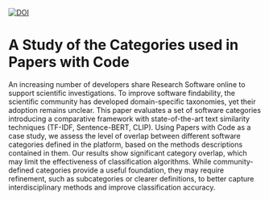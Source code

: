 [![DOI](https://zenodo.org/badge/944405171.svg)](https://doi.org/10.5281/zenodo.15230832)

# A Study of the Categories used in Papers with Code

An increasing number of developers share Research Software online to support scientific investigations. To improve software findability, the scientific community has developed domain-specific taxonomies, yet their adoption remains unclear. This paper evaluates a set of software categories introducing a comparative framework with state-of-the-art text similarity techniques (TF-IDF, Sentence-BERT, CLIP). Using Papers with Code as a case study, we assess the level of overlap between different software categories defined in the platform, based on the methods descriptions contained in them. Our results show significant category overlap, which may limit the effectiveness of classification algorithms. While community-defined categories provide a useful foundation, they may require refinement, such as subcategories or clearer definitions, to better capture interdisciplinary methods and improve classification accuracy.
